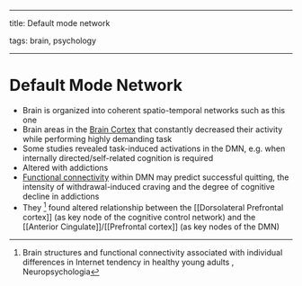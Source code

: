 
---

title: Default mode network

tags: brain, psychology

---

# Default Mode Network
- Brain is organized into coherent spatio-temporal networks such as this one
- Brain areas in the [Brain Cortex](Brain%20Cortex.md) that constantly decreased their activity while performing highly demanding task
- Some studies revealed task-induced activations in the DMN, e.g. when internally directed/self-related cognition is required
- Altered with addictions
- [Functional connectivity](Functional%20Connectivity.md) within DMN may predict successful quitting, the intensity of withdrawal-induced craving and the degree of cognitive decline in addictions
- They [^1] found altered relationship between the [[Dorsolateral Prefrontal cortex]] (as key node of the cognitive control network) and the [[Anterior Cingulate]]/[[Prefrontal cortex]] (as key nodes of the DMN)

[^1]: Brain structures and functional connectivity associated with individual differences in Internet tendency in healthy young adults , Neuropsychologia






















